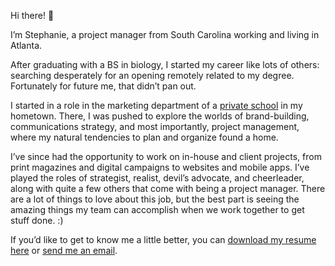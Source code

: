 Hi there! 👋

I’m Stephanie, a project manager from South Carolina working and living in Atlanta.

After graduating with a BS in biology, I started my career like lots of others: searching desperately for an opening remotely related to my degree. Fortunately for future me, that didn’t pan out.

I started in a role in the marketing department of a [private school](https://www.heathwood.org/) in my hometown. There, I was pushed to explore the worlds of brand-building, communications strategy, and most importantly, project management, where my natural tendencies to plan and organize found a home.

I’ve since had the opportunity to work on in-house and client projects, from print magazines and digital campaigns to websites and mobile apps. I’ve played the roles of strategist, realist, devil’s advocate, and cheerleader, along with quite a few others that come with being a project manager. There are a lot of things to love about this job, but the best part is seeing the amazing things my team can accomplish when we work together to get stuff done. :)

If you’d like to get to know me a little better, you can [download my resume here](https://www.dropbox.com) or [send me an email](mailto:stephewill@gmail.com).
